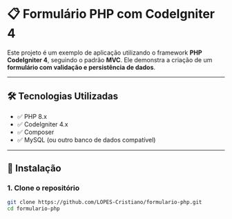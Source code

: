 # 📋 Formulário PHP com CodeIgniter 4

Este projeto é um exemplo de aplicação utilizando o framework **PHP CodeIgniter 4**, seguindo o padrão **MVC**. Ele demonstra a criação de um **formulário com validação e persistência de dados**.

---

## 🛠️ Tecnologias Utilizadas

- ✅ PHP 8.x
- ✅ CodeIgniter 4.x
- ✅ Composer
- ✅ MySQL (ou outro banco de dados compatível)

---

## 🚀 Instalação

### 1. Clone o repositório

```bash
git clone https://github.com/LOPES-Cristiano/formulario-php.git
cd formulario-php
